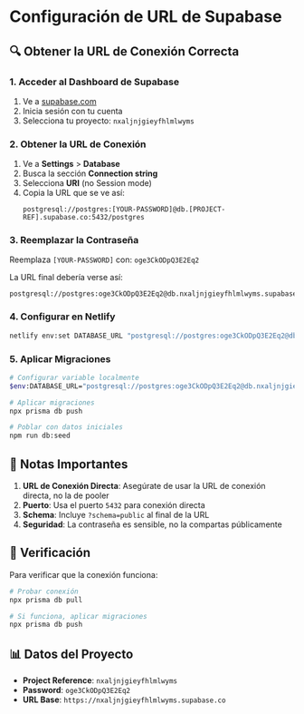 # Configuración de URL de Supabase

## 🔍 Obtener la URL de Conexión Correcta

### 1. Acceder al Dashboard de Supabase

1. Ve a [supabase.com](https://supabase.com)
2. Inicia sesión con tu cuenta
3. Selecciona tu proyecto: `nxaljnjgieyfhlmlwyms`

### 2. Obtener la URL de Conexión

1. Ve a **Settings** > **Database**
2. Busca la sección **Connection string**
3. Selecciona **URI** (no Session mode)
4. Copia la URL que se ve así:
   ```
   postgresql://postgres:[YOUR-PASSWORD]@db.[PROJECT-REF].supabase.co:5432/postgres
   ```

### 3. Reemplazar la Contraseña

Reemplaza `[YOUR-PASSWORD]` con: `oge3CkODpQ3E2Eq2`

La URL final debería verse así:
```
postgresql://postgres:oge3CkODpQ3E2Eq2@db.nxaljnjgieyfhlmlwyms.supabase.co:5432/postgres
```

### 4. Configurar en Netlify

```bash
netlify env:set DATABASE_URL "postgresql://postgres:oge3CkODpQ3E2Eq2@db.nxaljnjgieyfhlmlwyms.supabase.co:5432/postgres"
```

### 5. Aplicar Migraciones

```bash
# Configurar variable localmente
$env:DATABASE_URL="postgresql://postgres:oge3CkODpQ3E2Eq2@db.nxaljnjgieyfhlmlwyms.supabase.co:5432/postgres"

# Aplicar migraciones
npx prisma db push

# Poblar con datos iniciales
npm run db:seed
```

## 🚨 Notas Importantes

1. **URL de Conexión Directa**: Asegúrate de usar la URL de conexión directa, no la de pooler
2. **Puerto**: Usa el puerto `5432` para conexión directa
3. **Schema**: Incluye `?schema=public` al final de la URL
4. **Seguridad**: La contraseña es sensible, no la compartas públicamente

## 🔧 Verificación

Para verificar que la conexión funciona:

```bash
# Probar conexión
npx prisma db pull

# Si funciona, aplicar migraciones
npx prisma db push
```

## 📊 Datos del Proyecto

- **Project Reference**: `nxaljnjgieyfhlmlwyms`
- **Password**: `oge3CkODpQ3E2Eq2`
- **URL Base**: `https://nxaljnjgieyfhlmlwyms.supabase.co`
